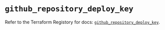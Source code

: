# `github_repository_deploy_key`

Refer to the Terraform Registory for docs: [`github_repository_deploy_key`](https://www.terraform.io/docs/providers/github/r/repository_deploy_key).
